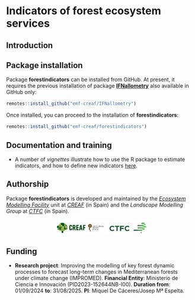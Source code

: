 
# Indicators of forest ecosystem services

## Introduction

## Package installation

Package **forestindicators** can be installed from GitHub. At present,
it requires the previous installation of package
[**IFNallometry**](https://emf-creaf.github.io/IFNallometry/index.html)
also available in GitHub only:

``` r
remotes::install_github("emf-creaf/IFNallometry")
```

Once installed, you can proceed to the installation of
**forestindicators**:

``` r
remotes::install_github("emf-creaf/forestindicators")
```

## Documentation and training

- A number of *vignettes* illustrate how to use the R package to
  estimate indicators, and how to define new indicators
  [here](https://emf-creaf.github.io/forestindicators/articles/).

## Authorship

Package **forestindicators** is developed and maintained by the
[*Ecosystem Modelling Facility*](https://emf.creaf.cat) unit at
[*CREAF*](https://www.creaf.cat/) (in Spain) and the *Landscape
Modelling Group* at [*CTFC*](https://www.ctfc.cat/) (in Spain).

<img src="man/figures/institution_logos.png" width="50%" style="display: block; margin: auto;" />

## Funding

- **Research project**: Improving the modelling of key forest dynamic
  processes to forecast long-term changes in Mediterranean forests under
  climate change (IMPROMED). **Financial Entity**: Ministerio de Ciencia
  e Innovación (PID2023-152644NB-I00). **Duration from**: 01/09/2024
  **to**: 31/08/2025. **PI**: Miquel De Cáceres/Josep Mª Espelta.
